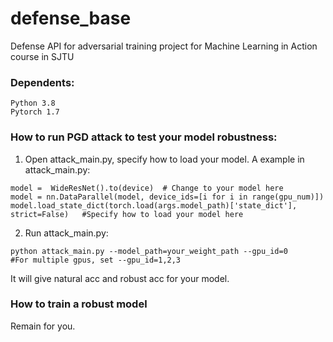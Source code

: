 # defense_base
Defense API for adversarial training project for Machine Learning in Action course in SJTU 

### Dependents:
```
Python 3.8 
Pytorch 1.7
```

### How to run PGD attack to test your model robustness:
1. Open attack_main.py, specify how to load your model.
  A example in attack_main.py:
```
model =  WideResNet().to(device)  # Change to your model here
model = nn.DataParallel(model, device_ids=[i for i in range(gpu_num)])
model.load_state_dict(torch.load(args.model_path)['state_dict'], strict=False)   #Specify how to load your model here
```
2. Run attack_main.py:
```
python attack_main.py --model_path=your_weight_path --gpu_id=0      #For multiple gpus, set --gpu_id=1,2,3
```
It will give natural acc and robust acc for your model.

### How to train a robust model 
Remain for you. 

